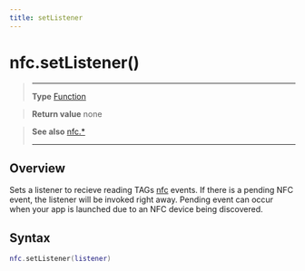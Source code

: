 ```yaml
---
title: setListener
---
```

# nfc.setListener()

> --------------------- ------------------------------------------------------------------------------------------
> __Type__              [Function](https://docs.coronalabs.com/api/type/Function.html)

> __Return value__      none

> __See also__          [nfc.*](/plugin/nfc/)
> --------------------- ------------------------------------------------------------------------------------------

## Overview

Sets a listener to recieve reading TAGs [nfc](/plugin/nfc/event/nfc/) events. If there is a pending NFC event, the listener will be invoked right away. Pending event can occur when your app is launched due to an NFC device being discovered.

## Syntax
```lua
nfc.setListener(listener)
```